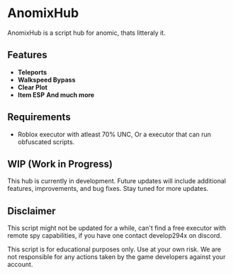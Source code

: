 # AnomixHub

AnomixHub is a script hub for anomic, thats litteraly it.

## Features

- **Teleports**
- **Walkspeed Bypass**
- **Clear Plot**
- **Item ESP**
**And much more**
## Requirements

- Roblox executor with atleast 70% UNC, Or a executor that can run obfuscated scripts.

## WIP (Work in Progress)

This hub is currently in development. Future updates will include additional features, improvements, and bug fixes. Stay tuned for more updates.

## Disclaimer

This script might not be updated for a while, can't find a free executor with remote spy capabilities, if you have one contact develop294x on discord.

This script is for educational purposes only. Use at your own risk. We are not responsible for any actions taken by the game developers against your account.

